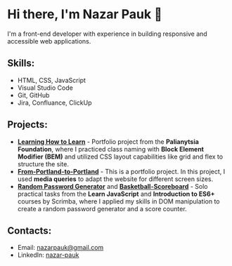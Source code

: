 # Hi there, I'm Nazar Pauk 👋

I'm a front-end developer with experience in building responsive and accessible web applications. 

## Skills:
- HTML, CSS, JavaScript
- Visual Studio Code
- Git, GitHub
- Jira, Confluance, ClickUp

## Projects:
- [**Learning How to Learn**](https://github.com/NazarPauk/learning-how-to-learn) - Portfolio project from the **Palianytsia Foundation**, where I practiced class naming with **Block Element Modifier (BEM)** and utilized CSS layout capabilities like grid and flex to structure the site.
- [**From-Portland-to-Portland**](https://github.com/NazarPauk/From-Portland-to-Portland) - This is a portfolio project. In this project, I used **media queries** to adapt the website for different screen sizes.
- [**Random Password Generator**](https://github.com/NazarPauk/Random-Password-Generator) and [**Basketball-Scoreboard**](https://github.com/NazarPauk/Basketball-Scoreboard) - Solo practical tasks from the **Learn JavaScript** and **Introduction to ES6+** courses by Scrimba, where I applied my skills in DOM manipulation to create a random password generator and a score counter.

## Contacts:
- Email: [nazarpauk@gmail.com](nazarpauk@gmail.com)
- LinkedIn: [nazar-pauk](www.linkedin.com/in/nazar-pauk)

